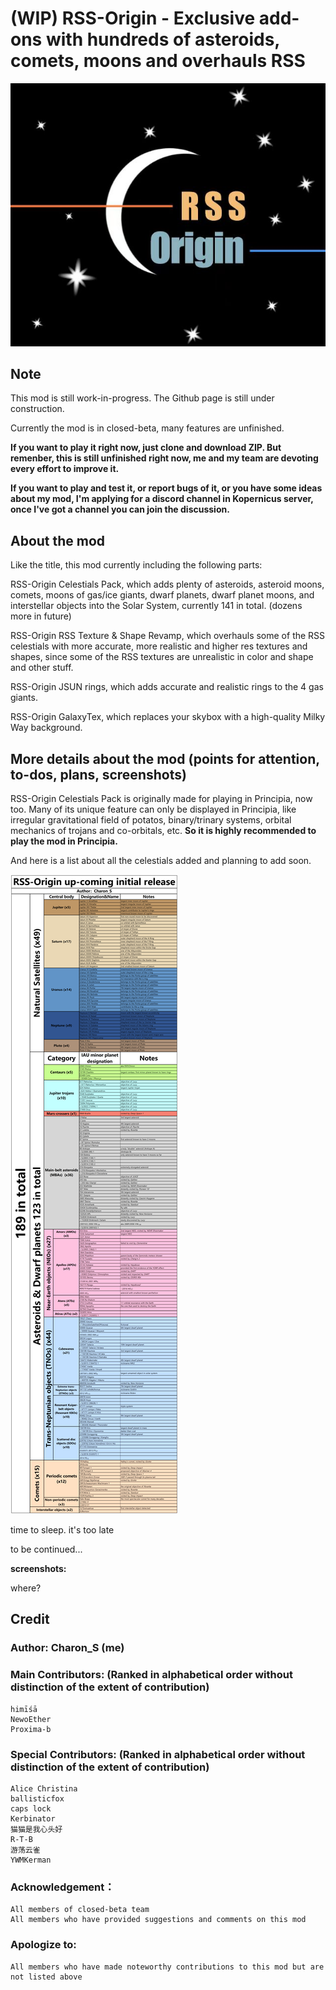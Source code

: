# (WIP) RSS-Origin - Exclusive add-ons with hundreds of asteroids, comets, moons and overhauls RSS 

![A](https://github.com/CharonSSS/RSS-Origin/blob/main/GameData-RSSOrigin-CelestialsPack/RSSOrigin/_utilities/assets/insignia%20by%20Alice%20Christina.jpg)

## Note
This mod is still work-in-progress. The Github page is still under construction.

Currently the mod is in closed-beta, many features are unfinished.

**If you want to play it right now, just clone and download ZIP. But remenber, this is still unfinished right now, me and my team are devoting every effort to improve it.**

**If you want to play and test it, or report bugs of it, or you have some ideas about my mod, I'm applying for a discord channel in Kopernicus server, once I've got a channel you can join the discussion.**

## About the mod

Like the title, this mod currently including the following parts:

RSS-Origin Celestials Pack, which adds plenty of asteroids, asteroid moons, comets, moons of gas/ice giants, dwarf planets, dwarf planet moons, and interstellar objects into the Solar System, currently 141 in total. (dozens more in future)

RSS-Origin RSS Texture & Shape Revamp, which overhauls some of the RSS celestials with more accurate, more realistic and higher res textures and shapes, since some of the RSS textures are unrealistic in color and shape and other stuff.

RSS-Origin JSUN rings, which adds accurate and realistic rings to the 4 gas giants.

RSS-Origin GalaxyTex, which replaces your skybox with a high-quality Milky Way background.

## More details about the mod (points for attention, to-dos, plans, screenshots)

RSS-Origin Celestials Pack is originally made for playing in Principia, now too. Many of its unique feature can only be displayed in Principia, like irregular gravitational field of potatos, binary/trinary systems, orbital mechanics of trojans and co-orbitals, etc. **So it is highly recommended to play the mod in Principia.**

And here is a list about all the celestials added and planning to add soon.

![A](https://github.com/CharonSSS/RSS-Origin/blob/main/GameData-RSSOrigin-CelestialsPack/RSSOrigin/_utilities/assets/Celestial%20bodies%20added%20in%20RSS-Origin%20up-coming%20initial%20release.png)

time to sleep. it's too late

to be continued...

**screenshots:**

where?

## Credit

### Author: Charon_S (me)

### Main Contributors: (Ranked in alphabetical order without distinction of the extent of contribution)
	himīśā
	NewoEther
	Proxima-b

### Special Contributors: (Ranked in alphabetical order without distinction of the extent of contribution)
	Alice Christina
	ballisticfox
	caps lock
	Kerbinator
	猫猫是我心头好
	R-T-B
	游荡云雀
	YWMKerman

### Acknowledgement：
	All members of closed-beta team
	All members who have provided suggestions and comments on this mod

### Apologize to:
	All members who have made noteworthy contributions to this mod but are not listed above
